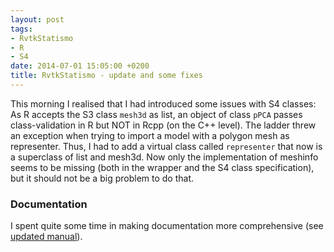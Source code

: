 ```yaml
---
layout: post
tags: 
- RvtkStatismo 
- R 
- S4
date: 2014-07-01 15:05:00 +0200
title: RvtkStatismo - update and some fixes
---
```


This morning I realised that I had introduced some issues with S4 classes: As R accepts the S3 class ```mesh3d``` as list, an object of class ```pPCA``` passes class-validation in R but NOT in Rcpp (on the C++ level). The ladder threw an exception when trying to import a model with a polygon mesh as representer. Thus, I had to add a virtual class called ```representer``` that now is a superclass of list and mesh3d. Now only the implementation of meshinfo seems to be missing (both in the wrapper and the S4 class specification), but it should not be a big problem to do that.

### Documentation
I spent quite some time in making documentation more comprehensive (see [updated manual](/resources/RvtkStatismo.pdf)).

